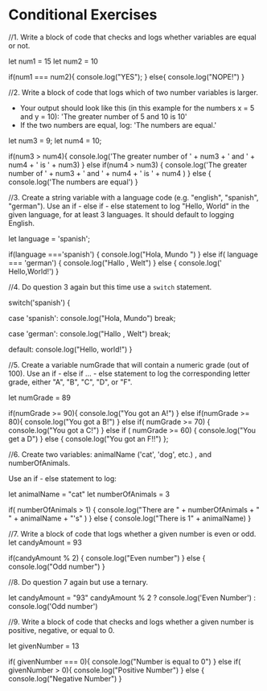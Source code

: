 # Conditional Exercises

//1. Write a block of code that checks and logs whether variables are equal or not.

let num1 = 15
let num2 = 10

if(num1 === num2){
console.log("YES");
} else{
console.log("NOPE!")
}

//2. Write a block of code that logs which of two number variables is larger.
  * Your output should look like this (in this example for the numbers x = 5 and y = 10): 'The greater number of 5 and 10 is 10'
  * If the two numbers are equal, log: 'The numbers are equal.'

  let num3 = 9;
  let num4 = 10;

  if(num3 > num4){
    console.log('The greater number of ' + num3 + ' and  ' + num4 + ' is ' + num3)
  } else if(num4 > num3) {
      console.log('The greater number of ' + num3 + ' and ' + num4 + ' is ' + num4 )
    } else {
      console.log('The numbers are equal')
    }

//3. Create a string variable with a language code (e.g. "english", "spanish", "german").
Use an if - else if - else statement to log "Hello, World" in the given language, for at least 3 languages.
It should default to logging English.


let language = 'spanish';

if(language ==='spanish') {
  console.log("Hola, Mundo ")
} else if( language === 'german') {
  console.log("Hallo , Welt")
} else {
  console.log(' Hello,World!')
}

//4. Do question 3 again but this time use a `switch` statement.


switch('spanish') {

  case 'spanish':
   console.log("Hola, Mundo")
    break;

  case 'german':
    console.log("Hallo , Welt")
    break;

  default:
    console.log("Hello, world!")
}


//5. Create a variable numGrade that will contain a numeric grade (out of 100).
Use an if - else if ... - else statement to log the corresponding letter grade, either "A", "B", "C", "D", or "F".

let numGrade = 89

if(numGrade >= 90){
  console.log("You got an A!")
} else if(numGrade >= 80){
  console.log("You got a B!")
} else if( numGrade >= 70) {
  console.log("You got a C!")
} else if ( numGrade >= 60) {
  console.log("You get a D")
} else {
  console.log("You got an F!!")
};


//6. Create two variables: animalName ('cat', 'dog', etc.) , and numberOfAnimals.

Use an if - else statement to log:

let animalName = "cat"
let numberOfAnimals = 3

if( numberOfAnimals > 1) {
 console.log("There are " + numberOfAnimals + " " + animalName + "'s" )
} else {
console.log("There is 1" + animalName)
}

//7. Write a block of code that logs whether a given number is even or odd.
let candyAmount = 93

if(candyAmount % 2) {
  console.log("Even number")
} else {
  console.log("Odd number")
}

//8. Do question 7 again but use a ternary.

let candyAmount = "93"
 candyAmount % 2 ? console.log('Even Number') : console.log('Odd number')

//9. Write a block of code that checks and logs whether a given number is positive, negative, or equal to 0.


let givenNumber = 13

if( givenNumber === 0){
  console.log("Number is equal to 0")
} else if( givenNumber > 0){
  console.log("Positive Number")
} else {
   console.log("Negative Number")
}
